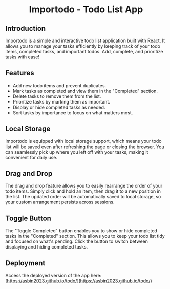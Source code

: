 <h1 align="center">Importodo - Todo List App</h1>

## Introduction

Importodo is a simple and interactive todo list application built with React. It allows you to manage your tasks efficiently by keeping track of your todo items, completed tasks, and important todos. Add, complete, and prioritize tasks with ease!

## Features

- Add new todo items and prevent duplicates.
- Mark tasks as completed and view them in the "Completed" section.
- Delete tasks to remove them from the list.
- Prioritize tasks by marking them as important.
- Display or hide completed tasks as needed.
- Sort tasks by importance to focus on what matters most.

## Local Storage

Importodo is equipped with local storage support, which means your todo list will be saved even after refreshing the page or closing the browser. You can seamlessly pick up where you left off with your tasks, making it convenient for daily use.

## Drag and Drop

The drag and drop feature allows you to easily rearrange the order of your todo items. Simply click and hold an item, then drag it to a new position in the list. The updated order will be automatically saved to local storage, so your custom arrangement persists across sessions.

## Toggle Button

The "Toggle Completed" button enables you to show or hide completed tasks in the "Completed" section. This allows you to keep your todo list tidy and focused on what's pending. Click the button to switch between displaying and hiding completed tasks.

## Deployment

Access the deployed version of the app here: [https://asbin2023.github.io/todo/](https://asbin2023.github.io/todo/)





